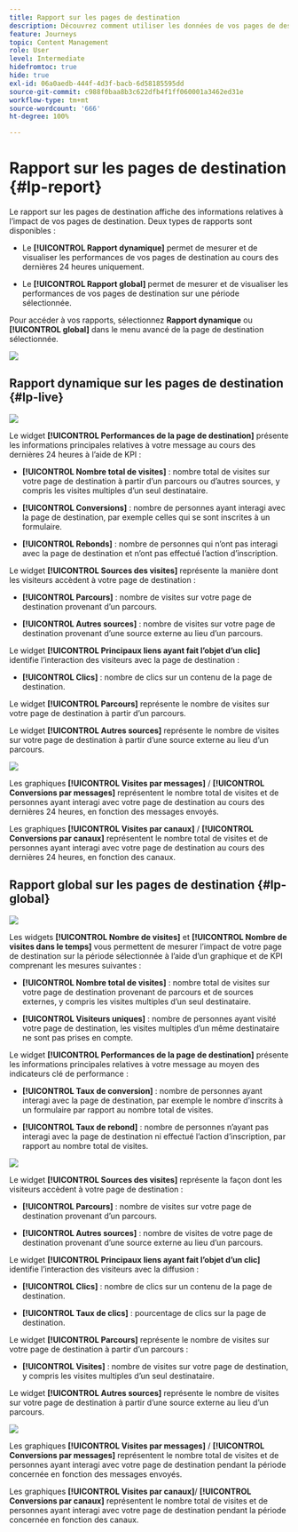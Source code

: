 ```yaml
---
title: Rapport sur les pages de destination
description: Découvrez comment utiliser les données de vos pages de destination
feature: Journeys
topic: Content Management
role: User
level: Intermediate
hidefromtoc: true
hide: true
exl-id: 06a0aedb-444f-4d3f-bacb-6d58185595dd
source-git-commit: c988f0baa8b3c622dfb4f1ff060001a3462ed31e
workflow-type: tm+mt
source-wordcount: '666'
ht-degree: 100%

---
```


# Rapport sur les pages de destination {#lp-report}

Le rapport sur les pages de destination affiche des informations relatives à l’impact de vos pages de destination. Deux types de rapports sont disponibles :

* Le **[!UICONTROL Rapport dynamique]** permet de mesurer et de visualiser les performances de vos pages de destination au cours des dernières 24 heures uniquement.

* Le **[!UICONTROL Rapport global]** permet de mesurer et de visualiser les performances de vos pages de destination sur une période sélectionnée.

Pour accéder à vos rapports, sélectionnez **Rapport dynamique** ou **[!UICONTROL global]** dans le menu avancé de la page de destination sélectionnée.

![](assets/landing_page_report_1.png)

## Rapport dynamique sur les pages de destination {#lp-live}

![](assets/landing_page_report_2.png)

Le widget **[!UICONTROL Performances de la page de destination]** présente les informations principales relatives à votre message au cours des dernières 24 heures à l’aide de KPI :

* **[!UICONTROL Nombre total de visites]** : nombre total de visites sur votre page de destination à partir dʼun parcours ou dʼautres sources, y compris les visites multiples dʼun seul destinataire.

* **[!UICONTROL Conversions]** : nombre de personnes ayant interagi avec la page de destination, par exemple celles qui se sont inscrites à un formulaire.

* **[!UICONTROL Rebonds]** : nombre de personnes qui n’ont pas interagi avec la page de destination et n’ont pas effectué l’action d’inscription.

Le widget **[!UICONTROL Sources des visites]** représente la manière dont les visiteurs accèdent à votre page de destination :

* **[!UICONTROL Parcours]** : nombre de visites sur votre page de destination provenant dʼun parcours.

* **[!UICONTROL Autres sources]** : nombre de visites sur votre page de destination provenant d’une source externe au lieu d’un parcours.

Le widget **[!UICONTROL Principaux liens ayant fait l’objet d’un clic]** identifie lʼinteraction des visiteurs avec la page de destination :

* **[!UICONTROL Clics]** : nombre de clics sur un contenu de la page de destination.

Le widget **[!UICONTROL Parcours]** représente le nombre de visites sur votre page de destination à partir dʼun parcours.

Le widget **[!UICONTROL Autres sources]** représente le nombre de visites sur votre page de destination à partir d’une source externe au lieu d’un parcours.

![](assets/landing_page_report_3.png)

Les graphiques **[!UICONTROL Visites par messages]** / **[!UICONTROL Conversions par messages]** représentent le nombre total de visites et de personnes ayant interagi avec votre page de destination au cours des dernières 24 heures, en fonction des messages envoyés.

Les graphiques **[!UICONTROL Visites par canaux]** / **[!UICONTROL Conversions par canaux]** représentent le nombre total de visites et de personnes ayant interagi avec votre page de destination au cours des dernières 24 heures, en fonction des canaux.

## Rapport global sur les pages de destination {#lp-global}

![](assets/landing_page_report_4.png)

Les widgets **[!UICONTROL Nombre de visites]** et **[!UICONTROL Nombre de visites dans le temps]** vous permettent de mesurer l’impact de votre page de destination sur la période sélectionnée à lʼaide d’un graphique et de KPI comprenant les mesures suivantes :

* **[!UICONTROL Nombre total de visites]** : nombre total de visites sur votre page de destination provenant de parcours et de sources externes, y compris les visites multiples dʼun seul destinataire.

* **[!UICONTROL Visiteurs uniques]** : nombre de personnes ayant visité votre page de destination, les visites multiples dʼun même destinataire ne sont pas prises en compte.

Le widget **[!UICONTROL Performances de la page de destination]** présente les informations principales relatives à votre message au moyen des indicateurs clé de performance :

* **[!UICONTROL Taux de conversion]** : nombre de personnes ayant interagi avec la page de destination, par exemple le nombre dʼinscrits à un formulaire par rapport au nombre total de visites.

* **[!UICONTROL Taux de rebond]** : nombre de personnes nʼayant pas interagi avec la page de destination ni effectué lʼaction dʼinscription, par rapport au nombre total de visites.

![](assets/landing_page_report_5.png)

Le widget **[!UICONTROL Sources des visites]** représente la façon dont les visiteurs accèdent à votre page de destination :

* **[!UICONTROL Parcours]** : nombre de visites sur votre page de destination provenant dʼun parcours.

* **[!UICONTROL Autres sources]** : nombre de visites de votre page de destination provenant d’une source externe au lieu d’un parcours.

Le widget **[!UICONTROL Principaux liens ayant fait l’objet d’un clic]** identifie lʼinteraction des visiteurs avec la diffusion :

* **[!UICONTROL Clics]** : nombre de clics sur un contenu de la page de destination.

* **[!UICONTROL Taux de clics]** : pourcentage de clics sur la page de destination.

Le widget **[!UICONTROL Parcours]** représente le nombre de visites sur votre page de destination à partir dʼun parcours :

* **[!UICONTROL Visites]** : nombre de visites sur votre page de destination, y compris les visites multiples d’un seul destinataire.

Le widget **[!UICONTROL Autres sources]** représente le nombre de visites sur votre page de destination à partir d’une source externe au lieu d’un parcours.

![](assets/landing_page_report_6.png)

Les graphiques **[!UICONTROL Visites par messages]** / **[!UICONTROL Conversions par messages]** représentent le nombre total de visites et de personnes ayant interagi avec votre page de destination pendant la période concernée en fonction des messages envoyés.

Les graphiques **[!UICONTROL Visites par canaux]**/ **[!UICONTROL Conversions par canaux]** représentent le nombre total de visites et de personnes ayant interagi avec votre page de destination pendant la période concernée en fonction des canaux.
